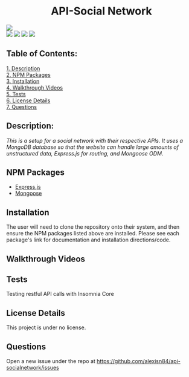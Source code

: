 <h1 align="center">API-Social Network</h1>

![](https://img.shields.io/badge/Created%20by-Alexis%20El%20Amrani-blue?style=for-the-badge)  
![](https://img.shields.io/badge/Database-MongoDB-yellow?style=flat-square&logo=mongoDB)  ![](https://img.shields.io/badge/npm%20package-express-orange?style=flat-square&logo=npm) ![](https://img.shields.io/badge/npm%20package-mongoose-cyan?style=flat-square&logo=npm) ![](https://img.shields.io/badge/npm%20package-moment-%3CCOLOR%3E?style=flat-square&logo=npm)

 ## Table of Contents:  
[1. Description](#Description)    
[2. NPM Packages](#npm-packages)  
[3. Installation](#Installation)           
[4. Walkthrough Videos](#Walkthrough-Videos)   
[5. Tests](#Tests)  
[6. License Details](#License-Details)    
[7. Questions](#Questions)  

## Description:
*This is a setup for a social network with their respective APIs. It uses a MongoDB database so that the website can handle large amounts of unstructured data, Express.js for routing, and Mongoose ODM.*

## NPM Packages
- [Express.js](https://www.npmjs.com/package/express)
- [Mongoose](https://www.npmjs.com/package/mongoose)

## Installation
The user will need to clone the repository onto their system, and then ensure the NPM packages listed above are installed. Please see each package's link for documentation and installation directions/code.

## Walkthrough Videos

## Tests
Testing restful API calls with Insomnia Core

## License Details 
This project is under no license.

## Questions
Open a new issue under the repo at https://github.com/alexisn84/api-socialnetwork/issues
